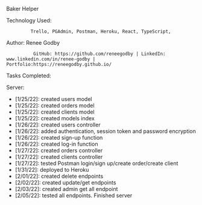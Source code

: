 Baker Helper

Technology Used:

             Trello, PGAdmin, Postman, Heroku, React, TypeScript, 



Author:  Renee Godby

              GitHub: https://github.com/reneegodby | LinkedIn: www.linkedin.com/in/renee-godby | Portfolio:https://reneegodby.github.io/

Tasks Completed:


Server: 
- [1/25/22]: created users model
- [1/25/22]: created orders model
- [1/25/22]: created clients model
- [1/25/22]: created models index
- [1/26/22]: created users controller
- [1/26/22]: added authentication, session token and password encryption
- [1/26/22]: created sign-up function
- [1/26/22]: created log-in function
- [1/27/22]: created orders controller
- [1/27/22]: created clients controller
- [1/27/22]: tested Postman login/sign up/create order/create client
- [1/31/22]: deployed to Heroku 
- [2/01/22]: created delete endpoints
- [2/02/22]: created update/get endpoints
- [2/03/22]: created admin get all endpoint
- [2/05/22]: tested all endpoints. Finished server

